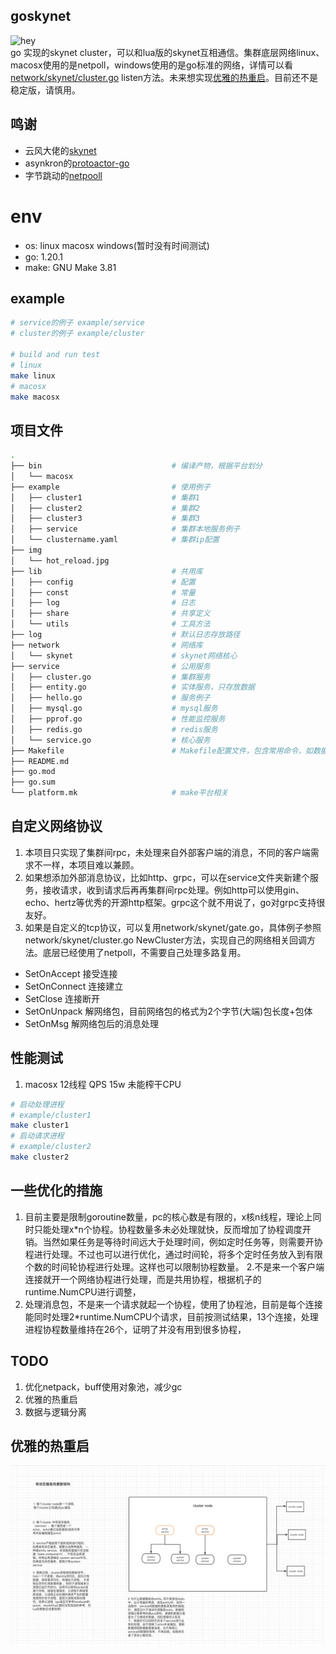## goskynet
![hey](https://raw.githubusercontent.com/llsw/sgoly/dev/doc/sk/img/logo.gif)  
go 实现的skynet cluster，可以和lua版的skynet互相通信。集群底层网络linux、macosx使用的是netpoll，windows使用的是go标准的网络，详情可以看[network/skynet/cluster.go](network/skynet/cluster.go) listen方法。未来想实现[优雅的热重启](#优雅的热重启)。目前还不是稳定版，请慎用。
## 鸣谢
* 云风大佬的[skynet](https://github.com/cloudwu/skynet.git)
* asynkron的[protoactor-go](https://github.com/asynkron/protoactor-go.git)
* 字节跳动的[netpooll](https://github.com/cloudwego/hertz/tree/develop/pkg/network/netpoll)


# env
* os: linux macosx windows(暂时没有时间测试)
* go: 1.20.1
* make: GNU Make 3.81

## example
```bash
# service的例子 example/service
# cluster的例子 example/cluster

# build and run test
# linux
make linux
# macosx
make macosx
```

## 项目文件
```bash
.
├── bin                             # 编译产物，根据平台划分
│   └── macosx
├── example                         # 使用例子
│   ├── cluster1                    # 集群1
│   ├── cluster2                    # 集群2
│   ├── cluster3                    # 集群3
│   ├── service                     # 集群本地服务例子
│   └── clustername.yaml            # 集群ip配置
├── img
│   └── hot_reload.jpg
├── lib                             # 共用库
│   ├── config                      # 配置
│   ├── const                       # 常量
│   ├── log                         # 日志
│   ├── share                       # 共享定义
│   └── utils                       # 工具方法
├── log                             # 默认日志存放路径
├── network                         # 网络库
│   └── skynet                      # skynet网络核心
├── service                         # 公用服务
│   ├── cluster.go                  # 集群服务
│   ├── entity.go                   # 实体服务，只存放数据
│   ├── hello.go                    # 服务例子
│   ├── mysql.go                    # mysql服务
│   ├── pprof.go                    # 性能监控服务
│   ├── redis.go                    # redis服务
│   └── service.go                  # 核心服务
├── Makefile                        # Makefile配置文件，包含常用命令，如数据库orm模型生成命令
├── README.md       
├── go.mod                  
├── go.sum
└── platform.mk                     # make平台相关
```

## 自定义网络协议
1. 本项目只实现了集群间rpc，未处理来自外部客户端的消息，不同的客户端需求不一样，本项目难以兼顾。
2. 如果想添加外部消息协议，比如http、grpc，可以在service文件夹新建个服务，接收请求，收到请求后再再集群间rpc处理。例如http可以使用gin、echo、hertz等优秀的开源http框架。grpc这个就不用说了，go对grpc支持很友好。
3. 如果是自定义的tcp协议，可以复用network/skynet/gate.go，具体例子参照network/skynet/cluster.go NewCluster方法，实现自己的网络相关回调方法。底层已经使用了netpoll，不需要自己处理多路复用。
* SetOnAccept  接受连接
* SetOnConnect 连接建立
* SetClose     连接断开
* SetOnUnpack  解网络包，目前网络包的格式为2个字节(大端)包长度+包体
* SetOnMsg     解网络包后的消息处理

## 性能测试
1. macosx 12线程 QPS 15w 未能榨干CPU
```bash
# 启动处理进程
# example/cluster1
make cluster1
# 启动请求进程
# example/cluster2  
make cluster2
```

## 一些优化的措施
1. 目前主要是限制goroutine数量，pc的核心数是有限的，x核n线程，理论上同时只能处理x*n个协程。协程数量多未必处理就快，反而增加了协程调度开销。当然如果任务是等待时间远大于处理时间，例如定时任务等，则需要开协程进行处理。不过也可以进行优化，通过时间轮，将多个定时任务放入到有限个数的时间轮协程进行处理。这样也可以限制协程数量。
2.不是来一个客户端连接就开一个网络协程进行处理，而是共用协程，根据机子的runtime.NumCPU进行调整，
3. 处理消息包，不是来一个请求就起一个协程，使用了协程池，目前是每个连接能同时处理2*runtime.NumCPU个请求，目前按测试结果，13个连接，处理进程协程数量维持在26个，证明了并没有用到很多协程，
## TODO

1. 优化netpack，buff使用对象池，减少gc
2. 优雅的热重启
3. 数据与逻辑分离

## 优雅的热重启
![hot_reload](img/hot_reload.jpg)